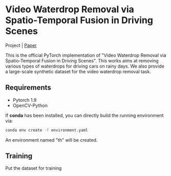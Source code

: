 # Video Waterdrop Removal via Spatio-Temporal Fusion in Driving Scenes
Project | [Paper](https://arxiv.org/pdf/2302.05916.pdf)

This is the official PyTorch implementation of "Video Waterdrop Removal via Spatio-Temporal Fusion in Driving Scenes". This works aims at removing various types of waterdrops for driving cars on rainy days. We also provide a large-scale synthetic dataset for the video waterdrop removal task.
## Requirements
- Pytorch 1.9
- OpenCV-Python

If **conda** has been installed, you can directly build the running environment via:
```bash
conda env create -f environment.yaml
```
An environment named "th" will be created.

## Training
Put the dataset for training
